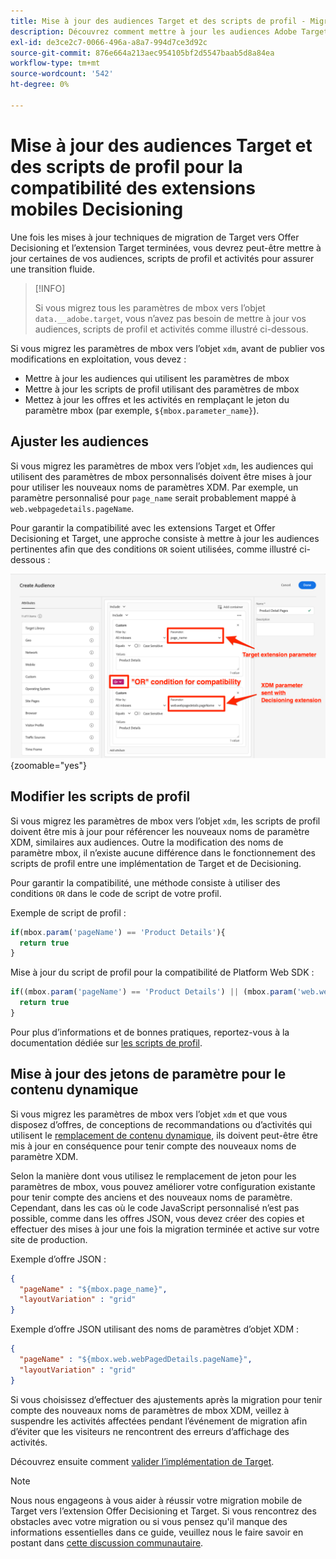 ```yaml
---
title: Mise à jour des audiences Target et des scripts de profil - Migrez l’implémentation d’Adobe Target dans votre application mobile vers l’extension Offer Decisioning et Target
description: Découvrez comment mettre à jour les audiences Adobe Target et les scripts de profil pour des raisons de compatibilité avec l’extension Offer Decisioning et Target.
exl-id: de3ce2c7-0066-496a-a8a7-994d7ce3d92c
source-git-commit: 876e664a213aec954105bf2d5547baab5d8a84ea
workflow-type: tm+mt
source-wordcount: '542'
ht-degree: 0%

---
```


# Mise à jour des audiences Target et des scripts de profil pour la compatibilité des extensions mobiles Decisioning


Une fois les mises à jour techniques de migration de Target vers Offer Decisioning et l’extension Target terminées, vous devrez peut-être mettre à jour certaines de vos audiences, scripts de profil et activités pour assurer une transition fluide.

>[!INFO]
>
>Si vous migrez tous les paramètres de mbox vers l’objet `data.__adobe.target`, vous n’avez pas besoin de mettre à jour vos audiences, scripts de profil et activités comme illustré ci-dessous.


Si vous migrez les paramètres de mbox vers l’objet `xdm`, avant de publier vos modifications en exploitation, vous devez :

* Mettre à jour les audiences qui utilisent les paramètres de mbox
* Mettre à jour les scripts de profil utilisant des paramètres de mbox
* Mettez à jour les offres et les activités en remplaçant le jeton du paramètre mbox (par exemple, `${mbox.parameter_name}`).

## Ajuster les audiences

Si vous migrez les paramètres de mbox vers l’objet `xdm`, les audiences qui utilisent des paramètres de mbox personnalisés doivent être mises à jour pour utiliser les nouveaux noms de paramètres XDM. Par exemple, un paramètre personnalisé pour `page_name` serait probablement mappé à `web.webpagedetails.pageName`.

Pour garantir la compatibilité avec les extensions Target et Offer Decisioning et Target, une approche consiste à mettre à jour les audiences pertinentes afin que des conditions `OR` soient utilisées, comme illustré ci-dessous :

![Affichage de la mise à jour d’une audience cible pour la compatibilité des extensions Offer Decisioning et Target](assets/target-audience-update.png){zoomable="yes"}

## Modifier les scripts de profil

Si vous migrez les paramètres de mbox vers l’objet `xdm`, les scripts de profil doivent être mis à jour pour référencer les nouveaux noms de paramètre XDM, similaires aux audiences. Outre la modification des noms de paramètre mbox, il n’existe aucune différence dans le fonctionnement des scripts de profil entre une implémentation de Target et de Decisioning.

Pour garantir la compatibilité, une méthode consiste à utiliser des conditions `OR` dans le code de script de votre profil.

Exemple de script de profil :

```Javascript
if(mbox.param('pageName') == 'Product Details'){
  return true
}
```

Mise à jour du script de profil pour la compatibilité de Platform Web SDK :

```Javascript
if((mbox.param('pageName') == 'Product Details') || (mbox.param('web.webPageDetails.pageName') =='Product Details')){
  return true
}
```

Pour plus d’informations et de bonnes pratiques, reportez-vous à la documentation dédiée sur [les scripts de profil](https://experienceleague.adobe.com/en/docs/target/using/audiences/visitor-profiles/profile-parameters).

## Mise à jour des jetons de paramètre pour le contenu dynamique

Si vous migrez les paramètres de mbox vers l’objet `xdm` et que vous disposez d’offres, de conceptions de recommandations ou d’activités qui utilisent le [remplacement de contenu dynamique](https://experienceleague.adobe.com/en/docs/target/using/experiences/offers/passing-profile-attributes-to-the-html-offer), ils doivent peut-être être mis à jour en conséquence pour tenir compte des nouveaux noms de paramètre XDM.

Selon la manière dont vous utilisez le remplacement de jeton pour les paramètres de mbox, vous pouvez améliorer votre configuration existante pour tenir compte des anciens et des nouveaux noms de paramètre. Cependant, dans les cas où le code JavaScript personnalisé n’est pas possible, comme dans les offres JSON, vous devez créer des copies et effectuer des mises à jour une fois la migration terminée et active sur votre site de production.

Exemple d’offre JSON :

```JSON
{
  "pageName" : "${mbox.page_name}",
  "layoutVariation" : "grid"
}
```

Exemple d’offre JSON utilisant des noms de paramètres d’objet XDM :

```JSON
{
  "pageName" : "${mbox.web.webPagedDetails.pageName}",
  "layoutVariation" : "grid"
}
```

Si vous choisissez d’effectuer des ajustements après la migration pour tenir compte des nouveaux noms de paramètres de mbox XDM, veillez à suspendre les activités affectées pendant l’événement de migration afin d’éviter que les visiteurs ne rencontrent des erreurs d’affichage des activités.


Découvrez ensuite comment [valider l’implémentation de Target](validate.md).

>[!NOTE]
>
>Nous nous engageons à vous aider à réussir votre migration mobile de Target vers l’extension Offer Decisioning et Target. Si vous rencontrez des obstacles avec votre migration ou si vous pensez qu&#39;il manque des informations essentielles dans ce guide, veuillez nous le faire savoir en postant dans [cette discussion communautaire](https://experienceleaguecommunities.adobe.com/t5/adobe-experience-platform-data/tutorial-discussion-migrate-target-from-at-js-to-web-sdk/m-p/575587#M463).
